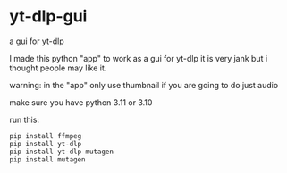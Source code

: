 # yt-dlp-gui
a gui for yt-dlp



I made this python "app" to work as a gui for yt-dlp it is very jank but i thought people may like it.

warning: in the "app" only use thumbnail if you are going to do just audio

make sure you have python 3.11 or 3.10

run this:

	pip install ffmpeg
	pip install yt-dlp
	pip install yt-dlp mutagen
	pip install mutagen
